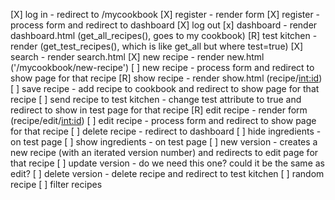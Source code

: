 [X] log in - redirect to /mycookbook
[X] register - render form
[X] register - process form and redirect to dashboard
[X] log out
[x] dashboard - render dashboard.html (get_all_recipes(), goes to my cookbook)
[R] test kitchen - render (get_test_recipes(), which is like get_all but where test=true)
[X] search - render search.html
[X] new recipe - render new.html ('/mycookbook/new-recipe')
[ ] new recipe - process form and redirect to show page for that recipe
[R] show recipe - render show.html (recipe/<int:id>)
[ ] save recipe - add recipe to cookbook and redirect to show page for that recipe
[ ] send recipe to test kitchen - change test attribute to true and redirect to show in test page for that recipe
[R] edit recipe - render form (recipe/edit/<int:id>)
[ ] edit recipe - process form and redirect to show page for that recipe
[ ] delete recipe - redirect to dashboard
[ ] hide ingredients - on test page
[ ] show ingredients - on test page
[ ] new version - creates a new recipe (with an iterated version number) and redirects to edit page for that recipe
[ ] update version - do we need this one? could it be the same as edit?
[ ] delete version - delete recipe and redirect to test kitchen 
[ ] random recipe
[ ] filter recipes